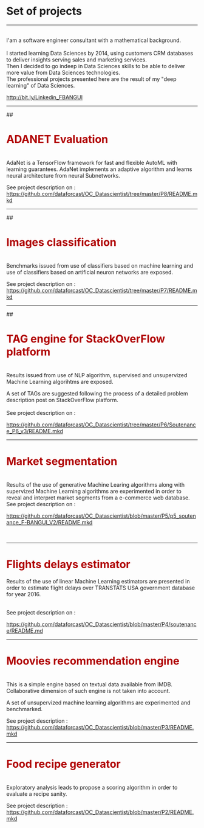 # Set of projects 
<hr>


<br>
I'am a software engineer consultant with a mathematical background.
</br>

<br>
I started learning Data Sciences by 2014, using customers CRM databases to deliver insights serving sales and marketing services.

<br>
Then I decided to go indeep in Data Sciences skills to be able to deliver more value from Data Sciences technologies.

<br>
The professional projects presented here are the result of my "deep learning" of Data Sciences.<br>

<a href="URL">http://bit.ly/Linkedin_FBANGUI</a>
<hr>
##<h1><font color='blus'>ADANET Evaluation</font></h1>
<br>
AdaNet is a TensorFlow framework for fast and flexible AutoML with learning guarantees.
AdaNet implements an adaptive algorithm and learns neural architecture from neural Subnetworks.
<br>

See project description on : 
<a href="URL">https://github.com/dataforcast/OC_Datascientist/tree/master/P8/README.mkd</a>


<hr>
##<h1><font color='blus'>Images classification</font></h1>
<br>
Benchmarks issued from use of classifiers based on machine learning and use of classifiers based on artificial neuron networks are exposed.
<br>

See project description on : 
<a href="URL">https://github.com/dataforcast/OC_Datascientist/tree/master/P7/README.mkd</a>
<hr>

##<h1><font color='blus'>TAG engine for StackOverFlow platform</font></h1>
<br>
Results issued from use of NLP algorithm, supervised and unsupervized Machine Learning algorihtms are exposed.
<br>

A set of TAGs are suggested following the process of a detailed problem description post on StackOverFlow platform.
<br>
<br>
See project description on : 

<a href="URL">https://github.com/dataforcast/OC_Datascientist/tree/master/P6/Soutenance_P6_v3/README.mkd</a>

<hr>

<h1><font color='blus'>Market segmentation</font></h1>
<br>
Results of the use of generative Machine Learing algorithms along with supervized Machine Learning algorithms are experimented in order to reveal and interpret market segments from a e-commerce web database.
<br>
See project description on : 
<br>

<a href="URL">https://github.com/dataforcast/OC_Datascientist/blob/master/P5/p5_soutenance_F-BANGUI_V2/README.mkd</a>

<br>


<hr>

## <h1><font color='blus'>Flights delays estimator</font></h1>

Results of the use of linear Machine Learning estimators are presented in order to estimate flight delays over TRANSTATS USA government database for year 2016.

<br>
See project description on : 
<br>

<a href="URL">https://github.com/dataforcast/OC_Datascientist/blob/master/P4/soutenance/README.md</a>

<hr>

## <h1><font color='blus'>Moovies recommendation engine</font></h1>
<br>
This is a simple engine based on textual data available from IMDB. Collaborative dimension of such engine 
is not taken into account.
<br>

A set of unsupervized machine learning algorithms are experimented and benchmarked.
<br>

See project description : <a href="URL">https://github.com/dataforcast/OC_Datascientist/blob/master/P3/README.mkd</a>
<hr>

## <h1><font color='blus'>Food recipe generator</font></h1>
<br>
Exploratory analysis leads to propose a scoring algorithm in order to evaluate a recipe sanity. 
<br>

See project description : <a href="URL">https://github.com/dataforcast/OC_Datascientist/blob/master/P2/README.mkd</a>
